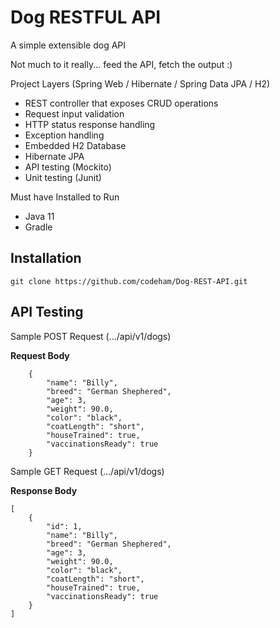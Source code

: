 # Dog RESTFUL API

  A simple extensible dog API
  
  Not much to it really... feed the API, fetch the output :)

  Project Layers 
  (Spring Web / Hibernate / Spring Data JPA / H2)
  
  * REST controller that exposes CRUD operations
  * Request input validation
  * HTTP status response handling
  * Exception handling
  * Embedded H2 Database
  * Hibernate JPA
  * API testing (Mockito)
  * Unit testing (Junit)
  
  Must have Installed to Run
  - Java 11
  - Gradle


## Installation ##
```
git clone https://github.com/codeham/Dog-REST-API.git
```

## API Testing ##
Sample POST Request (.../api/v1/dogs)

**Request Body**
```
    {
        "name": "Billy",
        "breed": "German Shephered",
        "age": 3,
        "weight": 90.0,
        "color": "black",
        "coatLength": "short",
        "houseTrained": true,
        "vaccinationsReady": true
    }
```
Sample GET Request (.../api/v1/dogs)

**Response Body**
```
[
    {
        "id": 1,
        "name": "Billy",
        "breed": "German Shephered",
        "age": 3,
        "weight": 90.0,
        "color": "black",
        "coatLength": "short",
        "houseTrained": true,
        "vaccinationsReady": true
    }
]
```
